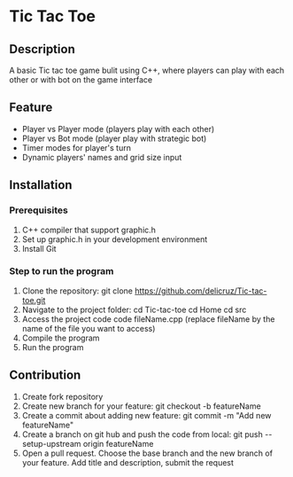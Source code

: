 # Tic Tac Toe
## Description
A basic Tic tac toe game bulit using C++, where players can play with each other or with bot on the game interface
## Feature
- Player vs Player mode (players play with each other)
- Player vs Bot mode (player play with strategic bot)
- Timer modes for player's turn
- Dynamic players' names and grid size input
## Installation
### Prerequisites
1. C++ compiler that support graphic.h
2. Set up graphic.h in your development environment
3. Install Git
### Step to run the program
1. Clone the repository:
git clone https://github.com/delicruz/Tic-tac-toe.git
2. Navigate to the project folder: 
cd Tic-tac-toe
cd Home
cd src
3. Access the project code
code fileName.cpp (replace fileName by the name of the file you want to access)
4. Compile the program
5. Run the program
## Contribution
1. Create fork repository
2. Create new branch for your feature:
git checkout -b featureName
3. Create a commit about adding new feature:
git commit -m "Add new featureName"
4. Create a branch on git hub and push the code from local:
git push --setup-upstream origin featureName
5. Open a pull request. Choose the base branch and the new branch of your feature. Add title and description, submit the request

